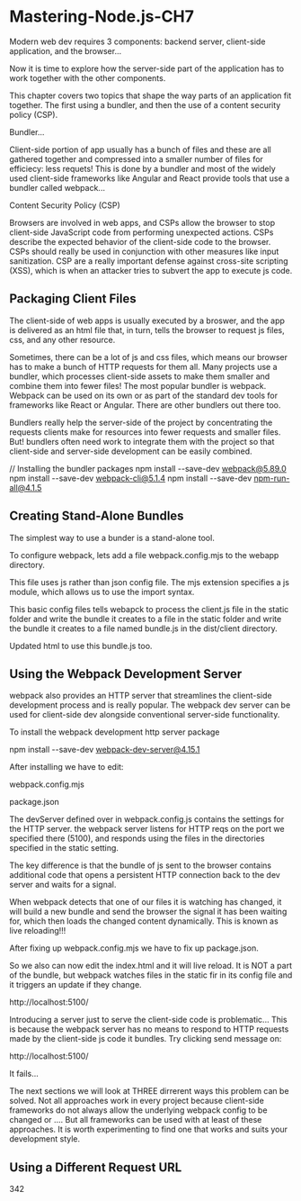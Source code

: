 # Mastering-Node.js-CH7

Modern web dev requires 3 components: backend server, client-side application, and the browser...

Now it is time to explore how the server-side part of the application has to work together with the other components.

This chapter covers two topics that shape the way parts of an application fit together. The first using a bundler, and then the use of a content security policy (CSP).

Bundler...

Client-side portion of app usually has a bunch of files and these are all gathered together and compressed into a smaller number of files for efficiecy: less requets! This is done by a bundler and most of the widely used client-side frameworks like Angular and React provide tools that use a bundler called webpack...

Content Security Policy (CSP)

Browsers are involved in web apps, and CSPs allow the browser to stop client-side JavaScript code from performing unexpected actions. CSPs describe the expected behavior of the client-side code to the browser. CSPs should really be used in conjunction with other measures like input sanitization. CSP are a really important defense against cross-site scripting (XSS), which is when an attacker tries to subvert the app to execute js code.

## Packaging Client Files

The client-side of web apps is usually executed by a broswer, and the app is delivered as an html file that, in turn, tells the browser to request js files, css, and any other resource.

Sometimes, there can be a lot of js and css files, which means our browser has to make a bunch of HTTP requests for them all. Many projects use a bundler, which processes client-side assets to make them smaller and combine them into fewer files! The most popular bundler is webpack. Webpack can be used on its own or as part of the standard dev tools for frameworks like React or Angular. There are other bundlers out there too.

Bundlers really help the server-side of the project by concentrating the requests clients make for resources into fewer requests and smaller files. But! bundlers often need work to integrate  them with the project so that client-side and server-side development can be easily combined.

// Installing the bundler packages
npm install --save-dev webpack@5.89.0
npm install --save-dev webpack-cli@5.1.4
npm install --save-dev npm-run-all@4.1.5

## Creating Stand-Alone Bundles

The simplest way to use a bunder is a stand-alone tool.

To configure webpack, lets add a file webpack.config.mjs to the webapp directory.

This file uses js rather than json config file. The mjs extension specifies a js module, which allows us to use the import syntax.

This basic config files tells webapck to process the client.js file in the static folder and write the bundle it creates to a file in the static folder and write the bundle it creates to a file named bundle.js in the dist/client directory.

Updated html to use this bundle.js too.

## Using the Webpack Development Server

webpack also provides an HTTP server that streamlines the client-side development process and is really popular. 
The webpack dev server can be used for client-side dev alongside conventional server-side functionality.

To install the webpack development http server package

npm install --save-dev webpack-dev-server@4.15.1

After installing we have to edit:

webpack.config.mjs

package.json


The devServer defined over in webpack.config.js contains the settings for the HTTP server. the webpack server listens for HTTP reqs on the port we specified there (5100), and responds using the files in the directories specified in the static setting.

The key difference is that the bundle of js sent to the browser contains additional code that opens a persistent HTTP connection back to the dev server and waits for a signal.

When webpack detects that one of our files it is watching has changed, it will build a new bundle and send the browser the signal it has been waiting for, which then loads the changed content dynamically. This is known as live reloading!!!

After fixing up webpack.config.mjs we have to fix up package.json.

So we also can now edit the index.html and it will live reload. It is NOT a part of the bundle, but webpack watches files in the static fir in its config file and it triggers an update if they change.

http://localhost:5100/

Introducing a server just to serve the client-side code is problematic... This is because the webpack server has no means to respond to HTTP requests made by the client-side js code it bundles. Try clicking send message on:

http://localhost:5100/

It fails...

The next sections we will look at THREE dirrerent ways this problem can be solved. Not all approaches work in every project because client-side frameworks do not always allow the underlying webpack config to be changed or .... But all frameworks can be used with at least of these approaches. It is worth experimenting to find one that works and suits your development style.

## Using a Different Request URL
342